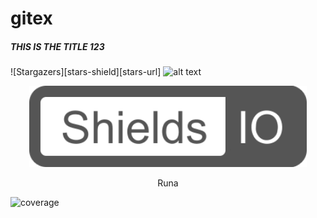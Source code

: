 # gitex
##### THIS IS THE TITLE 123
![Stargazers][stars-shield][stars-url]
![alt text](https://i.pinimg.com/736x/ce/b9/67/ceb9675bbc2b895e99d97d5ddc33bf1d.jpg)

[vscode]: https://github.com/Microsoft/vscode

<p align="center">
    <img src="https://raw.githubusercontent.com/badges/shields/master/readme-logo.svg?sanitize=true"
        height="130">
</p>

<p align="center">Runa</p>

![coverage](https://img.shields.io/badge/coverage-80%25-yellowgreen)

[custom badges]: https://img.shields.io/badges/static-badge